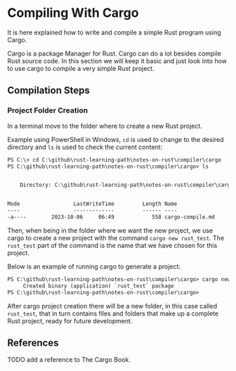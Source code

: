 # Compiling With Cargo

It is here explained how to write and compile a simple Rust program using Cargo.

Cargo is a package Manager for Rust. Cargo can do a lot besides compile Rust source code. In this section we will keep it basic and just look into how to use cargo to compile a very simple Rust project.

## Compilation Steps

### Project Folder Creation

In a terminal move to the folder where to create a new Rust project.

Example using PowerShell in Windows, `cd` is used to change to the desired directory and `ls` is used to check the current content:

```txt
PS C:\> cd C:\github\rust-learning-path\notes-on-rust\compiler\cargo
PS C:\github\rust-learning-path\notes-on-rust\compiler\cargo> ls


    Directory: C:\github\rust-learning-path\notes-on-rust\compiler\cargo


Mode                 LastWriteTime         Length Name
----                 -------------         ------ ----
-a----        2023-10-06     06:49            558 cargo-compile.md
```

Then, when being in the folder where we want the new project, we use cargo to create a new project with the command `cargo new rust_test`. The `rust_test` part of the command is the name that we have chosen for this project.

Below is an example of running cargo to generate a project:

```txt
PS C:\github\rust-learning-path\notes-on-rust\compiler\cargo> cargo new rust_test  
     Created binary (application) `rust_test` package
PS C:\github\rust-learning-path\notes-on-rust\compiler\cargo>
```

After cargo project creation there will be a new folder, in this case called `rust_test`, that in turn contains files and folders that make up a complete Rust project, ready for future development.

## References

TODO add a reference to The Cargo Book.
